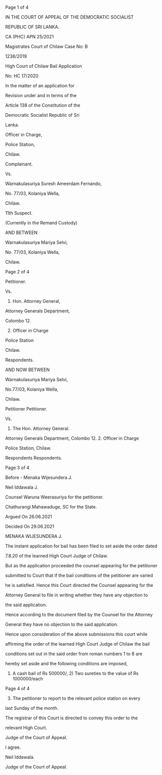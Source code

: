 Page 1 of 4

IN THE COURT OF APPEAL OF THE DEMOCRATIC SOCIALIST

REPUBLIC OF SRI LANKA.

CA (PHC) APN 25/2021

Magistrates Court of Chilaw Case No: B

1236/2019

High Court of Chilaw Bail Application

No: HC 17/2020

In the matter of an application for

Revision under and in terms of the

Article 138 of the Constitution of the

Democratic Socialist Republic of Sri

Lanka.

Officer in Charge,

Police Station,

Chilaw.

Complainant.

Vs.

Warnakulasuriya Suresh Ameerdam Fernando,

No. 77/03, Kolaniya Wella,

Chilaw.

11th Suspect.

(Currently in the Remand Custody)

AND BETWEEN

Warnakulasuriya Mariya Selvi,

No. 77/03, Kolaniya Wella,

Chilaw.

Page 2 of 4

Petitioner.

Vs.

1. Hon. Attorney General,

Attorney Generals Department,

Colombo 12.

2. Officer in Charge

Police Station

Chilaw.

Respondents.

AND NOW BETWEEN

Warnakulasuriya Mariya Selvi,

No.77/03, Kolaniya Wella,

Chilaw.

Petitioner Petitioner.

Vs.

1. The Hon. Attorney General.

Attorney Generals Department, Colombo 12. 2. Officer in Charge

Police Station, Chilaw.

Respondents Respondents.

Page 3 of 4

Before - Menaka Wijesundera J.

Neil Iddawala J.

Counsel Waruna Weerasuriya for the petitioner.

Chathurangi Mahawaduge, SC for the State.

Argued On 26.06.2021

Decided On 29.06.2021

MENAKA WIJESUNDERA J.

The instant application for bail has been filed to set aside the order dated

7.8.20 of the learned High Court Judge of Chilaw.

But as the application proceeded the counsel appearing for the petitioner

submitted to Court that if the bail conditions of the petitioner are varied

he is satisfied. Hence this Court directed the Counsel appearing for the

Attorney General to file in writing whether they have any objection to

the said application.

Hence according to the document filed by the Counsel for the Attorney

General they have no objection to the said application.

Hence upon consideration of the above submissions this court while

affirming the order of the learned High Court Judge of Chilaw the bail

conditions set out in the said order from roman numbers 1 to 8 are

hereby set aside and the following conditions are imposed,

1) A cash bail of Rs 500000/, 2) Two sureties to the value of Rs 1000000/each

Page 4 of 4

3) The petitioner to report to the relevant police station on every

last Sunday of the month.

The registrar of this Court is directed to convey this order to the

relevant High Court.

Judge of the Court of Appeal.

I agree.

Neil Iddawala.

Judge of the Court of Appeal.